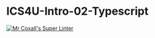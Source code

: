 # ICS4U-Intro-02-Typescript

[![Mr Coxall's Super Linter](https://github.com/Seti-Ngabo/ICS4U-Intro-02-Typesript/workflows/Mr%20Coxall's%20Super%20Linter/badge.svg)](https://github.com/Seti-Ngabo/ICS4U-Intro-02-Typesript/actions/)
